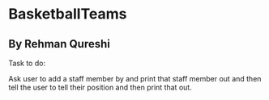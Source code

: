 # BasketballTeams

## By Rehman Qureshi


Task to do:

Ask user to add a staff member by and print that staff member out and then tell the user to tell their position and then print that out.

